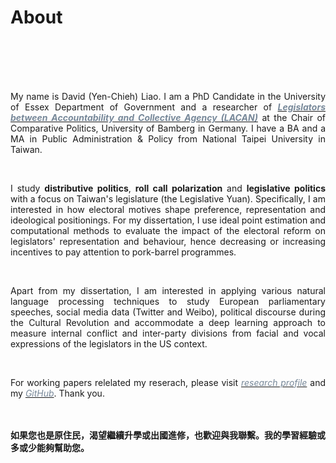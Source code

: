 # About


<br/><br/><br/><br/>

<div style="text-align: justify">


My name is David (Yen-Chieh) Liao. I am a PhD Candidate in the University of Essex Department of Government and a researcher of [<span style="color:#778899">***Legislators between Accountability and Collective Agency (LACAN)***</span>](https://projectlacan.wordpress.com/team/) at the Chair of Comparative Politics, University of Bamberg in Germany.  I have a BA and a MA in Public Administration & Policy from National Taipei University in Taiwan.


<br/>

I study **distributive politics**, **roll call polarization** and **legislative politics** with a focus on  Taiwan's legislature (the Legislative Yuan). Specifically, I am interested in how electoral motives shape preference, representation and ideological positionings. For my dissertation, I use ideal point estimation and computational methods to evaluate  the impact of the electoral reform on legislators' representation and behaviour, hence decreasing or increasing incentives to pay attention to pork-barrel programmes. 

<br/>

Apart from my dissertation, I am interested in applying various natural language processing techniques to study European parliamentary speeches, social media data (Twitter and Weibo), political discourse during the Cultural Revolution and accommodate a deep learning approach to measure internal conflict and inter-party divisions from facial and vocal expressions of the legislators in the US context.

<br/>

For working papers relelated my reserach, please visit [<span style="color:#778899"> *research profile*</span>](https://davidycliao.github.io/research/) and my [<span style="color:#778899"> *GitHub*</span>](https://github.com/davidycliao). Thank you.






<br/><br/>
__如果您也是原住民，渴望繼續升學或出國進修，也歡迎與我聯繫。我的學習經驗或多或少能夠幫助您。__

</div>


<br/><br/>

